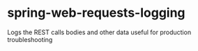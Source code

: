 # spring-web-requests-logging
Logs the REST calls bodies and other data useful for production troubleshooting
